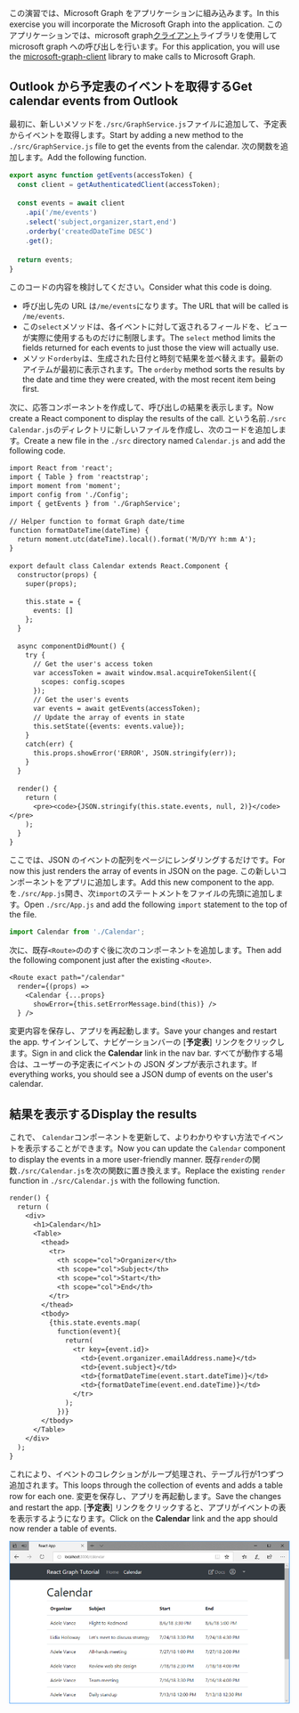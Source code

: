 <!-- markdownlint-disable MD002 MD041 -->

<span data-ttu-id="42445-101">この演習では、Microsoft Graph をアプリケーションに組み込みます。</span><span class="sxs-lookup"><span data-stu-id="42445-101">In this exercise you will incorporate the Microsoft Graph into the application.</span></span> <span data-ttu-id="42445-102">このアプリケーションでは、microsoft graph[クライアント](https://github.com/microsoftgraph/msgraph-sdk-javascript)ライブラリを使用して microsoft graph への呼び出しを行います。</span><span class="sxs-lookup"><span data-stu-id="42445-102">For this application, you will use the [microsoft-graph-client](https://github.com/microsoftgraph/msgraph-sdk-javascript) library to make calls to Microsoft Graph.</span></span>

## <a name="get-calendar-events-from-outlook"></a><span data-ttu-id="42445-103">Outlook から予定表のイベントを取得する</span><span class="sxs-lookup"><span data-stu-id="42445-103">Get calendar events from Outlook</span></span>

<span data-ttu-id="42445-104">最初に、新しいメソッドを`./src/GraphService.js`ファイルに追加して、予定表からイベントを取得します。</span><span class="sxs-lookup"><span data-stu-id="42445-104">Start by adding a new method to the `./src/GraphService.js` file to get the events from the calendar.</span></span> <span data-ttu-id="42445-105">次の関数を追加します。</span><span class="sxs-lookup"><span data-stu-id="42445-105">Add the following function.</span></span>

```js
export async function getEvents(accessToken) {
  const client = getAuthenticatedClient(accessToken);

  const events = await client
    .api('/me/events')
    .select('subject,organizer,start,end')
    .orderby('createdDateTime DESC')
    .get();

  return events;
}
```

<span data-ttu-id="42445-106">このコードの内容を検討してください。</span><span class="sxs-lookup"><span data-stu-id="42445-106">Consider what this code is doing.</span></span>

- <span data-ttu-id="42445-107">呼び出し先の URL は`/me/events`になります。</span><span class="sxs-lookup"><span data-stu-id="42445-107">The URL that will be called is `/me/events`.</span></span>
- <span data-ttu-id="42445-108">この`select`メソッドは、各イベントに対して返されるフィールドを、ビューが実際に使用するものだけに制限します。</span><span class="sxs-lookup"><span data-stu-id="42445-108">The `select` method limits the fields returned for each events to just those the view will actually use.</span></span>
- <span data-ttu-id="42445-109">メソッド`orderby`は、生成された日付と時刻で結果を並べ替えます。最新のアイテムが最初に表示されます。</span><span class="sxs-lookup"><span data-stu-id="42445-109">The `orderby` method sorts the results by the date and time they were created, with the most recent item being first.</span></span>

<span data-ttu-id="42445-110">次に、応答コンポーネントを作成して、呼び出しの結果を表示します。</span><span class="sxs-lookup"><span data-stu-id="42445-110">Now create a React component to display the results of the call.</span></span> <span data-ttu-id="42445-111">という名前`./src` `Calendar.js`のディレクトリに新しいファイルを作成し、次のコードを追加します。</span><span class="sxs-lookup"><span data-stu-id="42445-111">Create a new file in the `./src` directory named `Calendar.js` and add the following code.</span></span>

```JSX
import React from 'react';
import { Table } from 'reactstrap';
import moment from 'moment';
import config from './Config';
import { getEvents } from './GraphService';

// Helper function to format Graph date/time
function formatDateTime(dateTime) {
  return moment.utc(dateTime).local().format('M/D/YY h:mm A');
}

export default class Calendar extends React.Component {
  constructor(props) {
    super(props);

    this.state = {
      events: []
    };
  }

  async componentDidMount() {
    try {
      // Get the user's access token
      var accessToken = await window.msal.acquireTokenSilent({
        scopes: config.scopes
      });
      // Get the user's events
      var events = await getEvents(accessToken);
      // Update the array of events in state
      this.setState({events: events.value});
    }
    catch(err) {
      this.props.showError('ERROR', JSON.stringify(err));
    }
  }

  render() {
    return (
      <pre><code>{JSON.stringify(this.state.events, null, 2)}</code></pre>
    );
  }
}
```

<span data-ttu-id="42445-112">ここでは、JSON のイベントの配列をページにレンダリングするだけです。</span><span class="sxs-lookup"><span data-stu-id="42445-112">For now this just renders the array of events in JSON on the page.</span></span> <span data-ttu-id="42445-113">この新しいコンポーネントをアプリに追加します。</span><span class="sxs-lookup"><span data-stu-id="42445-113">Add this new component to the app.</span></span> <span data-ttu-id="42445-114">を`./src/App.js`開き、次`import`のステートメントをファイルの先頭に追加します。</span><span class="sxs-lookup"><span data-stu-id="42445-114">Open `./src/App.js` and add the following `import` statement to the top of the file.</span></span>

```js
import Calendar from './Calendar';
```

<span data-ttu-id="42445-115">次に、既存`<Route>`ののすぐ後に次のコンポーネントを追加します。</span><span class="sxs-lookup"><span data-stu-id="42445-115">Then add the following component just after the existing `<Route>`.</span></span>

```JSX
<Route exact path="/calendar"
  render={(props) =>
    <Calendar {...props}
      showError={this.setErrorMessage.bind(this)} />
  } />
```

<span data-ttu-id="42445-116">変更内容を保存し、アプリを再起動します。</span><span class="sxs-lookup"><span data-stu-id="42445-116">Save your changes and restart the app.</span></span> <span data-ttu-id="42445-117">サインインして、ナビゲーションバーの [**予定表**] リンクをクリックします。</span><span class="sxs-lookup"><span data-stu-id="42445-117">Sign in and click the **Calendar** link in the nav bar.</span></span> <span data-ttu-id="42445-118">すべてが動作する場合は、ユーザーの予定表にイベントの JSON ダンプが表示されます。</span><span class="sxs-lookup"><span data-stu-id="42445-118">If everything works, you should see a JSON dump of events on the user's calendar.</span></span>

## <a name="display-the-results"></a><span data-ttu-id="42445-119">結果を表示する</span><span class="sxs-lookup"><span data-stu-id="42445-119">Display the results</span></span>

<span data-ttu-id="42445-120">これで、 `Calendar`コンポーネントを更新して、よりわかりやすい方法でイベントを表示することができます。</span><span class="sxs-lookup"><span data-stu-id="42445-120">Now you can update the `Calendar` component to display the events in a more user-friendly manner.</span></span> <span data-ttu-id="42445-121">既存`render`の関数`./src/Calendar.js`を次の関数に置き換えます。</span><span class="sxs-lookup"><span data-stu-id="42445-121">Replace the existing `render` function in `./src/Calendar.js` with the following function.</span></span>

```JSX
render() {
  return (
    <div>
      <h1>Calendar</h1>
      <Table>
        <thead>
          <tr>
            <th scope="col">Organizer</th>
            <th scope="col">Subject</th>
            <th scope="col">Start</th>
            <th scope="col">End</th>
          </tr>
        </thead>
        <tbody>
          {this.state.events.map(
            function(event){
              return(
                <tr key={event.id}>
                  <td>{event.organizer.emailAddress.name}</td>
                  <td>{event.subject}</td>
                  <td>{formatDateTime(event.start.dateTime)}</td>
                  <td>{formatDateTime(event.end.dateTime)}</td>
                </tr>
              );
            })}
        </tbody>
      </Table>
    </div>
  );
}
```

<span data-ttu-id="42445-122">これにより、イベントのコレクションがループ処理され、テーブル行が1つずつ追加されます。</span><span class="sxs-lookup"><span data-stu-id="42445-122">This loops through the collection of events and adds a table row for each one.</span></span> <span data-ttu-id="42445-123">変更を保存し、アプリを再起動します。</span><span class="sxs-lookup"><span data-stu-id="42445-123">Save the changes and restart the app.</span></span> <span data-ttu-id="42445-124">[**予定表**] リンクをクリックすると、アプリがイベントの表を表示するようになります。</span><span class="sxs-lookup"><span data-stu-id="42445-124">Click on the **Calendar** link and the app should now render a table of events.</span></span>

![イベントの表のスクリーンショット](./images/add-msgraph-01.png)

